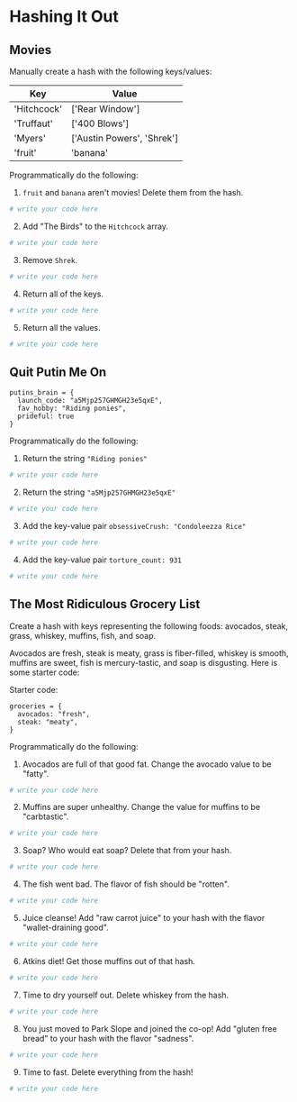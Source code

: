 # Hashing It Out

## Movies

Manually create a hash with the following keys/values:

| Key | Value |
|---|---|
| 'Hitchcock' | ['Rear Window']|
| 'Truffaut' | ['400 Blows'] |
| 'Myers'  | ['Austin Powers', 'Shrek']|
| 'fruit' | 'banana' |

Programmatically do the following:

1. `fruit` and `banana` aren't movies! Delete them from the hash.

```ruby
# write your code here
```

2. Add "The Birds" to the `Hitchcock` array.

```ruby
# write your code here
```

3. Remove `Shrek`.

```ruby
# write your code here
```

4. Return all of the keys.

```ruby
# write your code here
```

5. Return all the values.

```ruby
# write your code here
```

## Quit Putin Me On

```
putins_brain = {
  launch_code: "a5Mjp257GHMGH23e5qxE",
  fav_hobby: "Riding ponies",
  prideful: true
}
```
Programmatically do the following:

1. Return the string `"Riding ponies"`

```ruby
# write your code here
```

2. Return the string `"a5Mjp257GHMGH23e5qxE"`

```ruby
# write your code here
```

3. Add the key-value pair `obsessiveCrush: "Condoleezza Rice"`

```ruby
# write your code here
```

4. Add the key-value pair `torture_count: 931`

```ruby
# write your code here
```

## The Most Ridiculous Grocery List

Create a hash with keys representing the following foods: avocados, steak, grass, whiskey, muffins, fish, and soap.

Avocados are fresh, steak is meaty, grass is fiber-filled, whiskey is smooth, muffins are sweet, fish is mercury-tastic, and soap is disgusting. Here is some starter code:

Starter code:
```
groceries = {
  avocados: "fresh",
  steak: "meaty",
}
```
Programmatically do the following:

1. Avocados are full of that good fat. Change the avocado value to be "fatty".

```ruby
# write your code here
```

2. Muffins are super unhealthy. Change the value for muffins to be "carbtastic".

```ruby
# write your code here
```

3. Soap? Who would eat soap? Delete that from your hash.

```ruby
# write your code here
```

4. The fish went bad. The flavor of fish should be "rotten".

```ruby
# write your code here
```

5. Juice cleanse! Add "raw carrot juice" to your hash with the flavor "wallet-draining good".

```ruby
# write your code here
```

6. Atkins diet! Get those muffins out of that hash.

```ruby
# write your code here
```

7. Time to dry yourself out. Delete whiskey from the hash.

```ruby
# write your code here
```

8. You just moved to Park Slope and joined the co-op! Add "gluten free bread" to your hash with the flavor "sadness".

```ruby
# write your code here
```

9. Time to fast. Delete everything from the hash!

```ruby
# write your code here
```